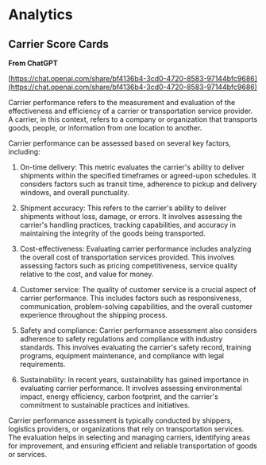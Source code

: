 # Analytics

## Carrier Score Cards

**From ChatGPT**

[https://chat.openai.com/share/bf4136b4-3cd0-4720-8583-97144bfc9686](https://chat.openai.com/share/bf4136b4-3cd0-4720-8583-97144bfc9686)

Carrier performance refers to the measurement and evaluation of the effectiveness and efficiency of a carrier or transportation service provider. A carrier, in this context, refers to a company or organization that transports goods, people, or information from one location to another.

Carrier performance can be assessed based on several key factors, including:

1. On-time delivery: This metric evaluates the carrier's ability to deliver shipments within the specified timeframes or agreed-upon schedules. It considers factors such as transit time, adherence to pickup and delivery windows, and overall punctuality.

2. Shipment accuracy: This refers to the carrier's ability to deliver shipments without loss, damage, or errors. It involves assessing the carrier's handling practices, tracking capabilities, and accuracy in maintaining the integrity of the goods being transported.

3. Cost-effectiveness: Evaluating carrier performance includes analyzing the overall cost of transportation services provided. This involves assessing factors such as pricing competitiveness, service quality relative to the cost, and value for money.

4. Customer service: The quality of customer service is a crucial aspect of carrier performance. This includes factors such as responsiveness, communication, problem-solving capabilities, and the overall customer experience throughout the shipping process.

5. Safety and compliance: Carrier performance assessment also considers adherence to safety regulations and compliance with industry standards. This involves evaluating the carrier's safety record, training programs, equipment maintenance, and compliance with legal requirements.

6. Sustainability: In recent years, sustainability has gained importance in evaluating carrier performance. It involves assessing environmental impact, energy efficiency, carbon footprint, and the carrier's commitment to sustainable practices and initiatives.

Carrier performance assessment is typically conducted by shippers, logistics providers, or organizations that rely on transportation services. The evaluation helps in selecting and managing carriers, identifying areas for improvement, and ensuring efficient and reliable transportation of goods or services.
